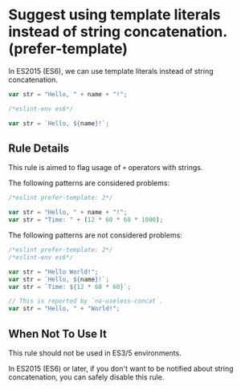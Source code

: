 # Suggest using template literals instead of string concatenation. (prefer-template)

In ES2015 (ES6), we can use template literals instead of string concatenation.

```js
var str = "Hello, " + name + "!";
```

```js
/*eslint-env es6*/

var str = `Hello, ${name}!`;
```

## Rule Details

This rule is aimed to flag usage of `+` operators with strings.

The following patterns are considered problems:

```js
/*eslint prefer-template: 2*/

var str = "Hello, " + name + "!";
var str = "Time: " + (12 * 60 * 60 * 1000);
```

The following patterns are not considered problems:

```js
/*eslint prefer-template: 2*/
/*eslint-env es6*/

var str = "Hello World!";
var str = `Hello, ${name}!`;
var str = `Time: ${12 * 60 * 60}`;

// This is reported by `no-useless-concat`.
var str = "Hello, " + "World!";
```

## When Not To Use It

This rule should not be used in ES3/5 environments.

In ES2015 (ES6) or later, if you don't want to be notified about string concatenation, you can safely disable this rule.
